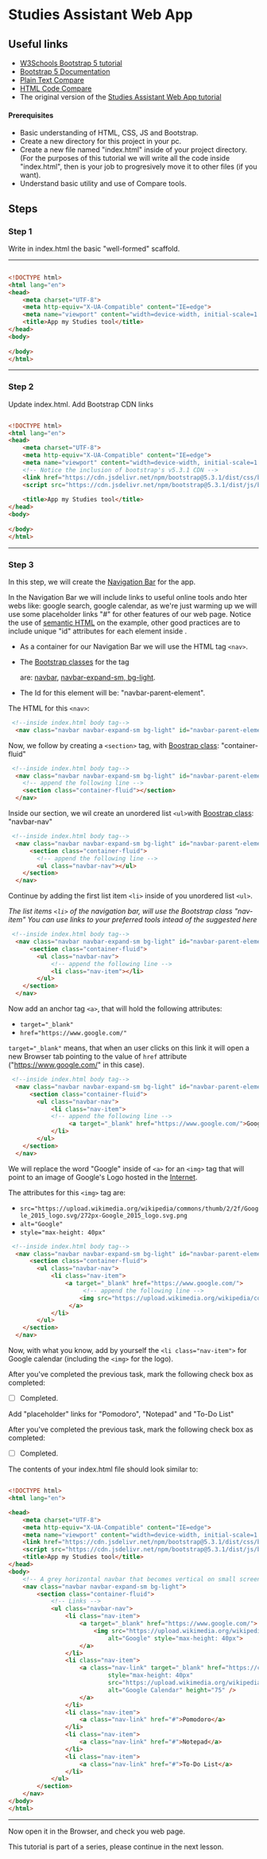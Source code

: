 # Studies Assistant Web App

## Useful links

- [W3Schools Bootstrap 5 tutorial](https://www.w3schools.com/bootstrap5/bootstrap_get_started.php)
- [Bootstrap 5 Documentation](https://getbootstrap.com/docs/5.0/getting-started/introduction/)
- [Plain Text Compare](https://text-compare.com)
- [HTML Code Compare](https://onlinetextcompare.com/html)
- The original version of the [Studies Assistant Web App tutorial](https://cristianromero1234.github.io/App_asistente_estudio/)

#### Prerequisites
- Basic understanding of HTML, CSS, JS and Bootstrap.
- Create a new directory for this project in your pc.
- Create a new file named "index.html" inside of your project directory. 
(For the purposes of this tutorial we will write all the code inside "index.html", then is your job to progresively move it to other files (if you want).
- Understand basic utility and use of Compare tools.

## Steps

### Step 1

Write in index.html the basic "well-formed" scaffold.

---

    
```html

<!DOCTYPE html>
<html lang="en">
<head>
    <meta charset="UTF-8">
    <meta http-equiv="X-UA-Compatible" content="IE=edge">
    <meta name="viewport" content="width=device-width, initial-scale=1.0">
    <title>App my Studies tool</title>
</head>
<body>
    
</body>
</html>


```

---

### Step 2

Update index.html. Add Bootstrap CDN links

```html

<!DOCTYPE html>
<html lang="en">
<head>
    <meta charset="UTF-8">
    <meta http-equiv="X-UA-Compatible" content="IE=edge">
    <meta name="viewport" content="width=device-width, initial-scale=1.0">
    <!-- Notice the inclusion of bootstrap's v5.3.1 CDN -->
    <link href="https://cdn.jsdelivr.net/npm/bootstrap@5.3.1/dist/css/bootstrap.min.css" rel="stylesheet">
    <script src="https://cdn.jsdelivr.net/npm/bootstrap@5.3.1/dist/js/bootstrap.bundle.min.js"></script>
    
    <title>App my Studies tool</title>
</head>
<body>
    
</body>
</html>

```
---

### Step 3

In this step, we will create the [Navigation Bar](https://en.wikipedia.org/wiki/Navigation_bar) for the app.

In the Navigation Bar we will include links to useful online tools ando hter webs like: google search, google calendar, as we're just warming up we will use some placeholder links "#" for other features of our web page.
Notice the use of [semantic HTML](https://www.semrush.com/blog/semantic-html5-guide/) on the example, other good practices are to include unique "id" attributes for each element inside <body>.

- As a container for our Navigation Bar we will use the HTML tag `<nav>`. 

- The [Bootstrap classes](https://www.w3schools.com/bootstrap/bootstrap_ref_all_classes.asp) for the tag [<nav>](https://www.w3schools.com/tags/tag_nav.asp) are: [navbar](https://www.w3schools.com/bootstrap/bootstrap_navbar.asp), [navbar-expand-sm, bg-light](https://getbootstrap.com/docs/5.0/components/navbar/#how-it-works).

- The Id for this element will be: "navbar-parent-element".

The HTML for this `<nav>`:


```html
 <!--inside index.html body tag-->
  <nav class="navbar navbar-expand-sm bg-light" id="navbar-parent-element"></nav>

```
Now, we follow by creating a `<section>` tag, with [Boostrap class](https://www.w3schools.com/bootstrap/bootstrap_ref_all_classes.asp): "container-fluid"

```html
 <!--inside index.html body tag-->
  <nav class="navbar navbar-expand-sm bg-light" id="navbar-parent-element">
    <!-- append the following line -->
    <section class="container-fluid"></section>
  </nav>

```
Inside our section, we wil create an unordered list `<ul>`with [Boostrap class](https://www.w3schools.com/bootstrap/bootstrap_ref_all_classes.asp): "navbar-nav"

```html
 <!--inside index.html body tag-->
  <nav class="navbar navbar-expand-sm bg-light" id="navbar-parent-element">
      <section class="container-fluid">
        <!-- append the following line -->
        <ul class="navbar-nav"></ul>        
    </section>
  </nav>

```
Continue by adding the first list item `<li>` inside of you unordered list `<ul>`. 

*The list items `<li>` of the navigation bar, will use the Bootstrap class "nav-item"*
*You can use links to your preferred tools intead of the suggested here*

```html
 <!--inside index.html body tag-->
  <nav class="navbar navbar-expand-sm bg-light" id="navbar-parent-element">
      <section class="container-fluid">
        <ul class="navbar-nav">
            <!-- append the following line -->
            <li class="nav-item"></li>
        </ul>        
    </section>
  </nav>

```
Now add an anchor tag `<a>`, that will hold the following attributes:

- `target="_blank"`
- `href="https://www.google.com/"`

`target="_blank"` means, that when an user clicks on this link it will open a new Browser tab pointing to the value of `href` attribute ("https://www.google.com/" in this case).

```html
 <!--inside index.html body tag-->
  <nav class="navbar navbar-expand-sm bg-light" id="navbar-parent-element">
      <section class="container-fluid">
        <ul class="navbar-nav">
            <li class="nav-item">
            <!-- append the following line -->
                 <a target="_blank" href="https://www.google.com/">Google</a>
            </li>
        </ul>        
    </section>
  </nav>

```
We will replace the word "Google" inside of `<a>` for an `<img>` tag that will point to an image of Google's Logo hosted in the [Internet](https://upload.wikimedia.org/wikipedia/commons/thumb/2/2f/Google_2015_logo.svg/272px-Google_2015_logo.svg.png). 

The attributes for this `<img>` tag are:

- `src="https://upload.wikimedia.org/wikipedia/commons/thumb/2/2f/Google_2015_logo.svg/272px-Google_2015_logo.svg.png` 
- `alt="Google"`
- `style="max-height: 40px"`

```html
 <!--inside index.html body tag-->
  <nav class="navbar navbar-expand-sm bg-light" id="navbar-parent-element">
      <section class="container-fluid">
        <ul class="navbar-nav">
            <li class="nav-item">
                <a target="_blank" href="https://www.google.com/">
                     <!-- append the following line -->
                    <img src="https://upload.wikimedia.org/wikipedia/commons/thumb/2/2f/Google_2015_logo.svg/272px-Google_2015_logo.svg.png" alt="Google" style="max-height: 40px">
                 </a>
            </li>
        </ul>        
    </section>
  </nav>

```
Now, with what you know, add by yourself the `<li class="nav-item">` for Google calendar (including the `<img>` for the logo). 


After you've completed the previous task, mark the following check box as completed:

- [ ] Completed.

Add "placeholder" links for "Pomodoro", "Notepad" and "To-Do List"

After you've completed the previous task, mark the following check box as completed:

- [ ] Completed.

The contents of your index.html file should look similar to:

```html

<!DOCTYPE html>
<html lang="en">

<head>
    <meta charset="UTF-8">
    <meta http-equiv="X-UA-Compatible" content="IE=edge">
    <meta name="viewport" content="width=device-width, initial-scale=1.0">
    <link href="https://cdn.jsdelivr.net/npm/bootstrap@5.3.1/dist/css/bootstrap.min.css" rel="stylesheet">
    <script src="https://cdn.jsdelivr.net/npm/bootstrap@5.3.1/dist/js/bootstrap.bundle.min.js"></script>
    <title>App my Studies tool</title>
</head>
<body>
    <!-- A grey horizontal navbar that becomes vertical on small screens -->
    <nav class="navbar navbar-expand-sm bg-light">
        <section class="container-fluid">
            <!-- Links -->
            <ul class="navbar-nav">
                <li class="nav-item">
                    <a target="_blank" href="https://www.google.com/">
                        <img src="https://upload.wikimedia.org/wikipedia/commons/thumb/2/2f/Google_2015_logo.svg/272px-Google_2015_logo.svg.png"
                            alt="Google" style="max-height: 40px">
                    </a>
                </li>
                <li class="nav-item">
                    <a class="nav-link" target="_blank" href="https://calendar.google.com/calendar"><img
                            style="max-height: 40px"
                            src="https://upload.wikimedia.org/wikipedia/commons/thumb/a/a5/Google_Calendar_icon_%282020%29.svg/2048px-Google_Calendar_icon_%282020%29.svg.png"
                            alt="Google Calendar" height="75" />
                    </a>
                </li>
                <li class="nav-item">
                    <a class="nav-link" href="#">Pomodoro</a>
                </li>
                <li class="nav-item">
                    <a class="nav-link" href="#">Notepad</a>
                </li>
                <li class="nav-item">
                    <a class="nav-link" href="#">To-Do List</a>
                </li>
            </ul>
        </section>
    </nav>
</body>
</html>

```
--- 

Now open it in the Browser, and check you web page.

This tutorial is part of a series, please continue in the next lesson.


